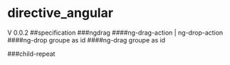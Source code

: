# directive_angular
 V 0.0.2
##specification 
###ngdrag
####ng-drag-action | ng-drop-action
####ng-drop 
groupe as id
####ng-drag 
groupe as id

###child-repeat